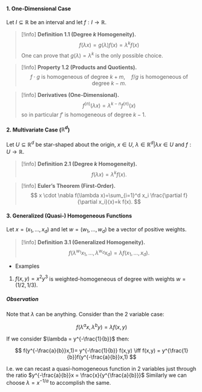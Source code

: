 #### 1. One-Dimensional Case

Let $I\subseteq\mathbb{R}$ be an interval and let $f:I\to\mathbb{R}$.

>[!info] **Definition 1.1 (Degree $k$ Homogeneity).**  
>$$
 f(\lambda x)=g(\lambda)f(x)=\lambda^k f(x)$$
>One can prove that $g(\lambda)=\lambda^k$ is the only possible choice.

>[!info] **Property 1.2 (Products and Quotients).**  
>$$
 f\cdot g\text{ is homogeneous of degree }k+m,\quad f/g\text{ is homogeneous of degree }k-m.
$$

>[!info] **Derivatives (One-Dimensional).**  
>$$
 f^{(n)}(\lambda x)=\lambda^{k-n} f^{(n)}(x)$$
>so in particular $f'$ is homogeneous of degree $k-1$.

#### 2. Multivariate Case ($\mathbb{R}^d$)

Let $U\subseteq\mathbb{R}^d$ be star-shaped about the origin, $x \in U$, $\lambda \in \mathbb{R}^d | \lambda x\in U$ and $f:U\to\mathbb{R}$.

>[!info] **Definition 2.1 (Degree $k$ Homogeneity).**  
>$$
 f(\lambda x)=\lambda^k f(x).
$$

>[!info] **Euler’s Theorem (First-Order).**  
>$$
 x \cdot \nabla f(\lambda x)=\sum_{i=1}^d x_i \frac{\partial f}{\partial x_i}(x)=k f(x).
$$
#### 3. Generalized (Quasi-) Homogeneous Functions

Let $x=(x_1,\dots,x_d)$ and let $w=(w_1,\dots,w_d)$ be a vector of positive weights.

>[!info] **Definition 3.1 (Generalized Homogeneity).**  
>$$
 f(\lambda^{w_1}x_1,\dots,\lambda^{w_d}x_d)=\lambda f(x_1,\dots,x_d).
$$

- Examples  
1. $f(x,y)=x^2y^3$ is weighted-homogeneous of degree with weights $w=(1/2,1/3)$.  

##### Observation
Note that $\lambda$ can be anything. Consider than the 2 variable case:

$$ f(\lambda^ax,\lambda^by)= \lambda f(x,y) $$

If we consider $\lambda = y^{-\frac{1}{b}}$ then:

$$ f(y^{-\frac{a}{b}}x,1)= y^{-\frac{1}{b}} f(x,y) \iff f(x,y) = y^{\frac{1}{b}}f(y^{-\frac{a}{b}}x,1) $$

I.e. we can recast a quasi-homogeneous function in 2 variables just through the ratio $y^{-\frac{a}{b}}x = \frac{x}{y^{\frac{a}{b}}}$
Similarly we can choose $\lambda = x^{-1/a}$ to accomplish the same.